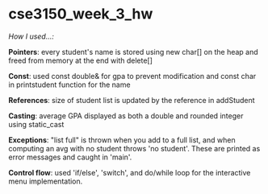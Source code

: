 # cse3150_week_3_hw

*How I used...:*

**Pointers**: every student's name is stored using new char[] on the heap and freed from memory at the end with delete[]  

**Const**: used const double& for gpa to prevent modification and const char in printstudent function for the name  

**References**: size of student list is updated by the reference in addStudent  

**Casting**: average GPA displayed as both a double and rounded integer using static_cast<int> 

**Exceptions**: "list full" is thrown when you add to a full list, and when computing an avg with no student throws 'no student'. These are printed as error messages and caught in 'main'.  

**Control flow**: used 'if/else', 'switch', and do/while loop for the interactive menu implementation.  
